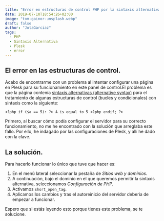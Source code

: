 ```yaml
---
title: "Error en estructuras de control PHP por la sintaxis alternativa"
date: 2019-07-10T18:54:26+02:00
image: "tom-gainor-unsplash.webp"
draft: false
author: "JotaGarciaz"
tags:
  - PHP
  - Sintaxis Alternativa
  - Plesk
  - error
---
```


## El error en las estructuras de control.

Acabo de encontrarme con un problema al intentar configurar una página en Plesk para su funcionamiento en este panel de control.El problema es que la página contenía [sintaxis alternativas (alternative syntax)](https://secure.php.net/manual/en/control-structures.alternative-syntax.php) para el tratamiento de algunas estructuras de control (bucles y condicionales) con sintaxis como la siguiente:

```
<?php if ($a == 5): ?> A is equal to 5 <?php endif; ?>
```

Primero, al buscar cómo podía configurar el servidor para su correcto funcionamiento, no me he encontrado con la solución que arreglaba este fallo. Por ello, he indagado por las configuraciones de Plesk, y allí he dado con la clave.

## La solución.

Para hacerlo funcionar lo único que tuve que hacer es:

1. En el menú lateral seleccionar la pestaña de _Sitios web y dominios._
2. A continuación, bajo el dominio en el que queremos permitir la sintaxis alternativa, seleccionamos _Configuración de PHP._
3. Activamos `short_open_tag`.
4. Aplicamos los cambios y tras el autoreinicio del servidor debería de empezar a funcionar.

Espero que si estás leyendo esto porque tienes este problema, se te solucione.
